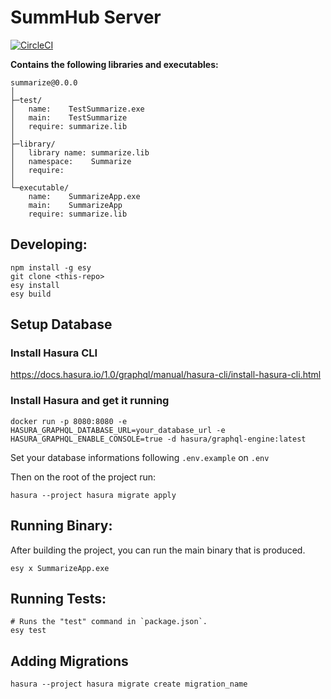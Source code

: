 # SummHub Server

[![CircleCI](https://circleci.com/gh/astrocoders/summhub-server/tree/master.svg?style=svg)](https://circleci.com/gh/astrocoders/summhub-server/tree/master)


**Contains the following libraries and executables:**

```
summarize@0.0.0
│
├─test/
│   name:    TestSummarize.exe
│   main:    TestSummarize
│   require: summarize.lib
│
├─library/
│   library name: summarize.lib
│   namespace:    Summarize
│   require:
│
└─executable/
    name:    SummarizeApp.exe
    main:    SummarizeApp
    require: summarize.lib
```

## Developing:

```
npm install -g esy
git clone <this-repo>
esy install
esy build
```

## Setup Database

### Install Hasura CLI

https://docs.hasura.io/1.0/graphql/manual/hasura-cli/install-hasura-cli.html

### Install Hasura and get it running

`
docker run -p 8080:8080 -e HASURA_GRAPHQL_DATABASE_URL=your_database_url -e HASURA_GRAPHQL_ENABLE_CONSOLE=true -d hasura/graphql-engine:latest
`

Set your database informations following `.env.example` on `.env`

Then on the root of the project run:

`
hasura --project hasura migrate apply
`

## Running Binary:

After building the project, you can run the main binary that is produced.
```
esy x SummarizeApp.exe
```

## Running Tests:

```
# Runs the "test" command in `package.json`.
esy test
```

## Adding Migrations
`
hasura --project hasura migrate create migration_name
`
